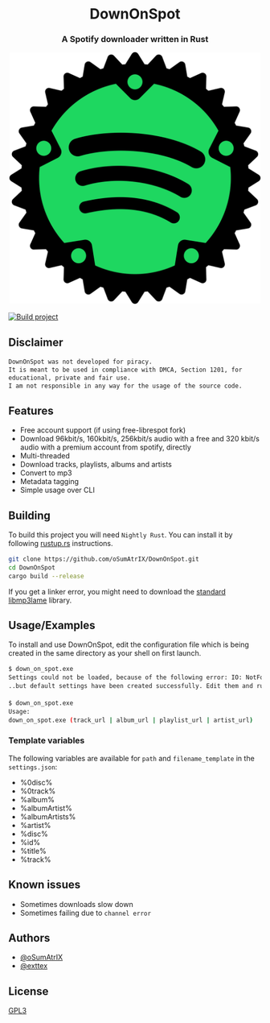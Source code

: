 <div align="center">

# DownOnSpot
### A Spotify downloader written in Rust

<img src="assets/icon.svg" alt="drawing" width="500"/>
</div>

[![Build project](https://github.com/oSumAtrIX/DownOnSpot/actions/workflows/rust.yml/badge.svg)](https://github.com/oSumAtrIX/DownOnSpot/actions/workflows/rust.yml)

## Disclaimer

```text
DownOnSpot was not developed for piracy.
It is meant to be used in compliance with DMCA, Section 1201, for educational, private and fair use.
I am not responsible in any way for the usage of the source code.
```

## Features

- Free account support (if using free-librespot fork)
- Download 96kbit/s, 160kbit/s, 256kbit/s audio with a free and 320 kbit/s audio with a premium account from spotify, directly
- Multi-threaded
- Download tracks, playlists, albums and artists
- Convert to mp3
- Metadata tagging
- Simple usage over CLI

## Building

To build this project you will need `Nightly Rust`. You can install it by following [rustup.rs](https://rustup.rs) instructions.

```bash
git clone https://github.com/oSumAtrIX/DownOnSpot.git
cd DownOnSpot
cargo build --release
```

If you get a linker error, you might need to download the [standard libmp3lame](https://www.rarewares.org/mp3-lame-libraries.php#libmp3lame) library.

## Usage/Examples

To install and use DownOnSpot, edit the configuration file which is being created in the same directory as your shell on first launch.

```bash
$ down_on_spot.exe
Settings could not be loaded, because of the following error: IO: NotFound No such file or directory. (os error 2)...
..but default settings have been created successfully. Edit them and run the program again.

$ down_on_spot.exe
Usage:
down_on_spot.exe (track_url | album_url | playlist_url | artist_url)
```

### Template variables

The following variables are available for `path` and `filename_template` in the `settings.json`:

- %0disc%
- %0track%
- %album%
- %albumArtist%
- %albumArtists%
- %artist%
- %disc%
- %id%
- %title%
- %track%

## Known issues

- Sometimes downloads slow down
- Sometimes failing due to `channel error`

## Authors

- [@oSumAtrIX](https://osumatrix.me/#github)
- [@exttex](https://git.freezer.life/exttex)

## License

[GPL3](https://choosealicense.com/licenses/agpl-3.0/)
